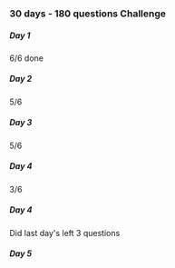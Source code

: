 ### 30 days - 180 questions Challenge

##### Day 1 </br> 
6/6 done </br>
##### Day 2 </br>
5/6 </br>
##### Day 3 </br>
5/6 </br>
##### Day 4 </br>
3/6 </br>

##### Day 4 </br>
Did last day's left 3 questions

##### Day 5 </br>
